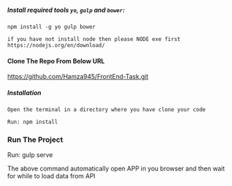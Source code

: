 ##### Install required tools `yo`, `gulp` and `bower`:
```
npm install -g yo gulp bower

if you have not install node then please NODE exe first https://nodejs.org/en/download/

```
#### Clone The Repo From Below URL

https://github.com/Hamza945/FrontEnd-Task.git

##### Installation
```
Open the terminal in a directory where you have clone your code

Run: npm install

```

### Run The Project

Run: gulp serve

The above command automatically open APP in you browser and then wait for while to load data from API  